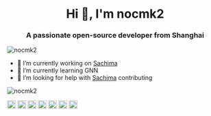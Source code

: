 <h1 align="center">Hi 👋, I'm nocmk2</h1>
<h3 align="center">A passionate open-source developer from Shanghai</h3>



<!-- how to use language in group
<img align="left" src="https://github-readme-stats.vercel.app/api/top-langs/?username=nocmk2&layout=compact&hide=html" alt="nocmk2" />
-->

<img align="center" src="https://github-readme-stats.vercel.app/api?username=nocmk2&show_icons=true" alt="nocmk2" />

<!--
**nocmk2/nocmk2** is a ✨ _special_ ✨ repository because its `README.md` (this file) appears on your GitHub profile.
-->

- 🔭 I’m currently working on [Sachima](https://github.com/DessertsLab/Sachima)
- 🌱 I’m currently learning GNN
- 🤔 I’m looking for help with [Sachima](https://github.com/DessertsLab/Sachima) contributing

<p align="left"> <img src="https://komarev.com/ghpvc/?username=nocmk2" alt="nocmk2" /> </p>
<p align="left"><img src="https://devicons.github.io/devicon/devicon.git/icons/react/react-original-wordmark.svg" alt="react" width="20" height="20"/> <img src="https://devicons.github.io/devicon/devicon.git/icons/go/go-original.svg" alt="go" width="20" height="20"/> <img src="https://devicons.github.io/devicon/devicon.git/icons/javascript/javascript-original.svg" alt="javascript" width="20" height="20"/> <img src="https://devicons.github.io/devicon/devicon.git/icons/mysql/mysql-original-wordmark.svg" alt="mysql" width="20" height="20"/> <img src="https://devicons.github.io/devicon/devicon.git/icons/redis/redis-original-wordmark.svg" alt="redis" width="20" height="20"/> <img src="https://devicons.github.io/devicon/devicon.git/icons/python/python-original-wordmark.svg" alt="python" width="20" height="20"/> <img src="https://devicons.github.io/devicon/devicon.git/icons/linux/linux-original.svg" alt="linux" width="20" height="20"/></p>

